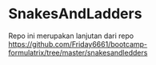 # SnakesAndLadders
Repo ini merupakan lanjutan dari repo https://github.com/Friday6661/bootcamp-formulatrix/tree/master/snakesandledders
